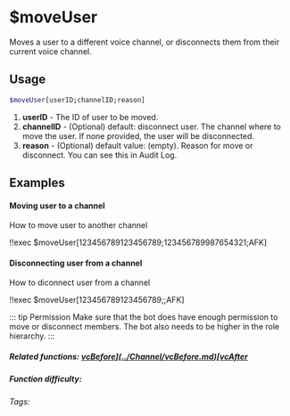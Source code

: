# $moveUser

Moves a user to a different voice channel, or disconnects them from their current voice channel.

## Usage

```bash
$moveUser[userID;channelID;reason]
```
1. **userID** - The ID of user to be moved.
2. **channelID** - (Optional) default: disconnect user. The channel where to move the user. If none provided, the user will be disconnected.
3. **reason** - (Optional) default value: (empty). Reason for move or disconnect. You can see this in Audit Log.

## Examples

#### Moving user to a channel

How to move user to another channel

<discord-messages>
    <discord-message :bot="false" role-color="#d6e0ff" author="User" avatar="https://cdn.discordapp.com/embed/avatars/0.png">
        !!exec $moveUser[123456789123456789;123456789987654321;AFK]
    </discord-message>
</discord-messages>

#### Disconnecting user from a channel

How to diconnect user from a channel

<discord-messages>
    <discord-message :bot="false" role-color="#d6e0ff" author="User" avatar="https://cdn.discordapp.com/embed/avatars/0.png">
        !!exec $moveUser[123456789123456789;;AFK]
    </discord-message>
</discord-messages>

::: tip Permission
Make sure that the bot does have enough permission to move or disconnect members. The bot also needs to be higher in the role hierarchy.
:::

##### Related functions: [$vcBefore](../Channel/vcBefore.md) [$vcAfter](../Channel/vcAfter.md)

##### Function difficulty: <Badge type="warning" text="Medium" vertical="middle"/>
###### Tags: <Badge type="tip" text="voice" vertical="middle"/> <Badge type="tip" text="move" vertical="middle"/>